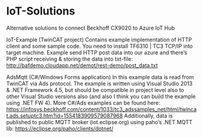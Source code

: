 # IoT-Solutions
Alternative solutions to connect Beckhoff CX9020 to Azure IoT Hub

IoT-Example (TwinCAT project)
Contains example implementation of HTTP client and some sample code. You need to install TF6310 | TC3 TCP/IP into target machine. Example send HTTP post data into our azure and there’s PHP script receiving & storing the data into txt-file: http://bafdemo.cloudapp.net/demot/rest-demo/post_data.txt
 
AdsMqtt (C#/Windows Forms application)
In this example data is read from TwinCAT via Ads protocol. The example is written using Visual Studio 2013 & .NET Framework 4.5, but should be compatible in project level also to other Visual Studio versions also (and also I think you can build the example using .NET FW 4). More C#/Ads examples can be found here: https://infosys.beckhoff.com/content/1033/tc3_adssamples_net/html/twincat.ads.setuptc3.htm?id=1554183909579087968
Additionally, data is published to public MQTT broker (iot.eclipse.org) using paho’s .NET MQTT lib: https://eclipse.org/paho/clients/dotnet/
